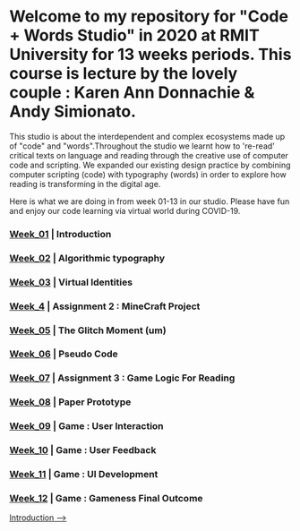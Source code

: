 # Welcome to my repository for "Code + Words Studio" in 2020 at RMIT University for 13 weeks periods. This course is lecture by the lovely couple : Karen Ann Donnachie & Andy Simionato.

This studio is about the interdependent and complex ecosystems made up of "code" and "words".Throughout the studio we learnt how to 're-read' critical texts on language and reading through the creative use of computer code and scripting. We expanded our existing design practice by combining computer scripting (code) with typography (words) in order to explore how reading is transforming in the digital age.

Here is what we are doing in from week 01-13 in our studio. Please have fun and enjoy our code learning via virtual world during COVID-19.

### <a href='https://ptpeem.github.io/EdmCodeWorld/Week_01/'>Week_01</a>  |  Introduction
### <a href='https://ptpeem.github.io/EdmCodeWorld/Week_02/'>Week_02</a>  |  Algorithmic typography
### <a href='https://ptpeem.github.io/EdmCodeWorld/Week_03/'>Week_03</a>  |  Virtual Identities
### <a href='https://ptpeem.github.io/EdmCodeWorld/Week_4/'>Week_4</a>    |  Assignment 2 : MineCraft Project 
### <a href='https://ptpeem.github.io/EdmCodeWorld/Week_05/'>Week_05</a>  |  The Glitch Moment (um)
### <a href='https://ptpeem.github.io/EdmCodeWorld/Week_06/'>Week_06</a>  |  Pseudo Code
### <a href='https://ptpeem.github.io/EdmCodeWorld/Week_07/'>Week_07</a>  |  Assignment 3 : Game Logic For Reading
### <a href='https://ptpeem.github.io/EdmCodeWorld/Week_08/'>Week_08</a>  |  Paper Prototype
### <a href='https://ptpeem.github.io/EdmCodeWorld/Week_09/'>Week_09</a>  |  Game : User Interaction  
### <a href='https://ptpeem.github.io/EdmCodeWorld/Week_10/'>Week_10</a>  |  Game : User Feedback 
### <a href='https://ptpeem.github.io/EdmCodeWorld/Week_11/'>Week_11</a>  |  Game : UI Development 
### <a href='https://ptpeem.github.io/EdmCodeWorld/Week_12/'>Week_12</a>  |  Game : Gameness Final Outcome

<a href='https://ptpeem.github.io/EdmCodeWorld/Week_01/'>Introduction --></a>
